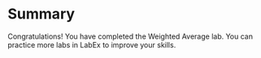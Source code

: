 # Summary

Congratulations! You have completed the Weighted Average lab. You can practice more labs in LabEx to improve your skills.
